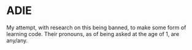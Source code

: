 # ADIE
My attempt, with research on this being banned, to make some form of learning code. 
Their pronouns, as of being asked at the age of 1, are any/any. 
